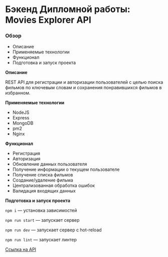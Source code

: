 # Бэкенд Дипломной работы: Movies Explorer API

### Обзор
* Описание
* Применяемые технологии
* Функционал
* Подготовка и запуск проекта


**Описание**

REST API для регистрации и авторизации пользователей с целью поиска фильмов по ключевым словам и сохранения понравившихся фильмов в избранном. 


**Применяемые технологии**

- NodeJS
- Express
- MongoDB
- pm2
- Nginx

**Функционал**

- Регистрация
- Авторизация
- Обновление данных пользователя
- Получение информации о текущем пользователе
- Получение списка фильмов
- Создание/удаление фильма
- Централизованная обработка ошибок
- Валидация входящих данных

**Подготовка и запуск проекта**

`npm i` — установка зависимостей

`npm run start` — запускает сервер

`npm run dev` — запускает сервер с hot-reload

`npm run lint` — запускает линтер


[Ссылка на API](https://)
